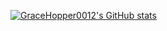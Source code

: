 [![GraceHopper0012's GitHub stats](https://github-readme-stats.vercel.app/api?username=gracehopper0012)](https://github.com/anuraghazra/github-readme-stats)
